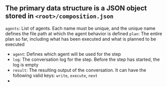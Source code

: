 ## The primary data structure is a JSON object stored in `<root>/composition.json`
`agents`: List of agents. Each name must be unique, and the unique name defines the file path at which the agent behavior is defined
`plan`: The entire plan so far, including what has been executed and what is planned to be executed
 - `agent`: Defines which agent will be used for the step
 - `log`: The conversation log for the step. Before the step has started, the log is empty
 - `result`: The resulting output of the conversation. It can have the following valid keys: `write`, `execute`, `next`
  - 